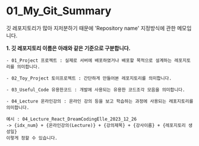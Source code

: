 # 01_My_Git_Summary
깃 레포지토리가 많아 지저분하기 때문에 'Repository name' 지정방식에 관한 메모입니다. 

**1. 깃 레포지토리 이름은 아래와 같은 기준으로 구분합니다.**
    
    - 01_Project 프로젝트 : 실제로 서버에 배포하였거나 배포할 목적으로 설계하는 레포지토리를 의미합니다. 
    
    - 02_Toy_Project 토이프로젝트 : 간단하게 만들어본 레포지토리를 의미합니다. 
    
    - 03_Useful_Code 유용한코드 : 개발에 사용되는 유용한 코드조각 모음을 의미합니다. 
    
    - 04_Lecture 온라인강의 : 온라인 강의 등을 보고 학습하는 과정에 사용되는 레포지토리를 의미합니다. 

    예시 : 04_Lecture_React_DreamCodingElle_2023_12_26 
    -> {idx_num} + {온라인강의(Lecture)} + {강의제목} + {강사이름} + {레포지토리 생성일}
    이렇게 정할 수 있습니다. 

    
